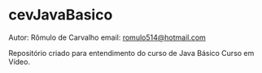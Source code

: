 # cevJavaBasico

Autor: Rômulo de Carvalho
email: romulo514@hotmail.com

Repositório criado para entendimento do curso de Java Básico Curso em Vídeo.
